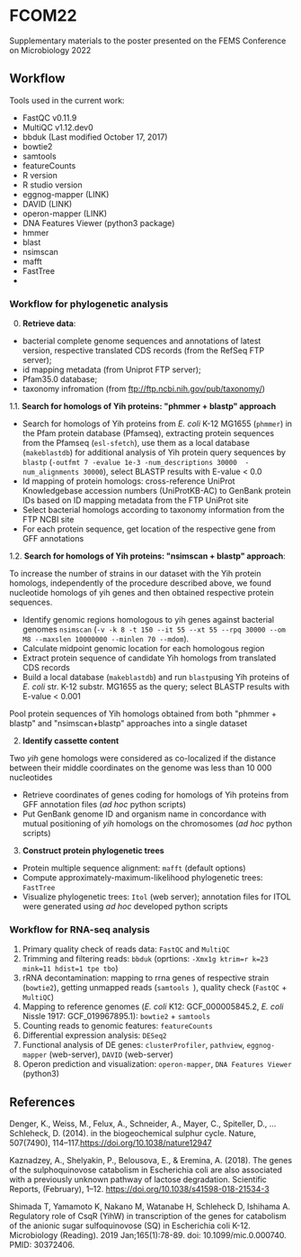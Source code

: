 # FCOM22

Supplementary materials to the poster presented on the FEMS Conference on Microbiology 2022




## Workflow  
Tools used in the current work:
- FastQC v0.11.9
- MultiQC v1.12.dev0
- bbduk (Last modified October 17, 2017)
- bowtie2
- samtools
- featureCounts
- R version
- R studio version
- eggnog-mapper (LINK)
- DAVID (LINK)
- operon-mapper (LINK)
- DNA Features Viewer (python3 package)
- hmmer 
- blast
- nsimscan
- mafft
- FastTree 
- 


### Workflow for phylogenetic analysis 

0. **Retrieve data**: 
 - bacterial complete genome sequences and annotations of latest version, respective translated CDS records (from the RefSeq FTP server);  
 - id mapping metadata (from Uniprot FTP server);
 - Pfam35.0 database;
 - taxonomy infromation (from ftp://ftp.ncbi.nih.gov/pub/taxonomy/) 


1.1. **Search for homologs of Yih proteins: "phmmer + blastp" approach**

- Search for homologs of Yih proteins from _E. coli_ K-12 MG1655 (`phmmer`) in the Pfam protein database (Pfamseq), extracting protein sequences from the Pfamseq (`esl-sfetch`), use them as a local database (`makeblastdb`) for additional analysis of Yih protein query sequences by `blastp` (`-outfmt 7 -evalue 1e-3 -num_descriptions 30000  -num_alignments 30000`), select BLASTP results with E-value < 0.0
- Id mapping of protein homologs: cross-reference UniProt Knowledgebase accession numbers (UniProtKB-AC) to GenBank protein IDs based on ID mapping metadata from the FTP UniProt site 
- Select bacterial homologs according to taxonomy information from the FTP NCBI site
- For each protein sequence, get location of the respective gene from GFF annotations


1.2. **Search for homologs of Yih proteins: "nsimscan + blastp" approach**:

To increase the number of strains in our dataset with the Yih protein homologs, independently of the procedure described above, we found nucleotide homologs of yih genes and then obtained respective protein sequences.

- Identify genomic regions homologous to yih genes against bacterial genomes `nsimscan` (`-v -k 8 -t 150 --it 55 --xt 55 --rpq 30000 --om M8 --maxslen 10000000 --minlen 70 --mdom`). 
- Calculate midpoint genomic location for each homologous region
- Extract protein sequence of candidate Yih homologs from translated CDS records 
- Build a local database (`makeblastdb`) and run `blastp`using Yih proteins of _E. coli_ str. K-12 substr. MG1655 as the query; select BLASTP results with E-value < 0.001

Pool protein sequences of Yih homologs obtained from both "phmmer + blastp" and "nsimscan+blastp" approaches into a single dataset


2. **Identify cassette content**

Two _yih_ gene homologs were considered as co-localized if the distance between their middle coordinates on the genome was less than 10 000 nucleotides 
- Retrieve coordinates of genes coding for homologs of Yih proteins from GFF annotation files (_ad hoc_ python scripts) 
- Put GenBank genome ID and organism name in concordance with mutual positioning of _yih_ homologs on the chromosomes (_ad hoc_ python scripts) 

3. **Construct protein phylogenetic trees**
- Protein multiple sequence alignment: `mafft` (default options)
- Compute approximately-maximum-likelihood phylogenetic trees: `FastTree`
- Visualize phylogenetic trees: `Itol` (web server); annotation files for ITOL were generated using _ad hoc_ developed python scripts


### Workflow for RNA-seq analysis 

1. Primary quality check of reads data: `FastQC` and `MultiQC`
2. Trimming and filtering reads: `bbduk` (oprtions: `-Xmx1g ktrim=r k=23 mink=11 hdist=1 tpe tbo`)
3. rRNA decontamination: mapping to rrna genes of respective strain (`bowtie2`), getting unmapped reads (`samtools `), quality check  (`FastQC` + `MultiQC`)
4. Mapping to reference genomes (_E. coli_ K12: GCF_000005845.2, _E. coli_ Nissle 1917: GCF_019967895.1): `bowtie2` + `samtools`
5. Counting reads to genomic features: `featureCounts`
6. Differential expression analysis: `DESeq2`
7. Functional analysis of DE genes:  `clusterProfiler`, `pathview`, `eggnog-mapper` (web-server), `DAVID` (web-server)
8. Operon prediction and visualization: `operon-mapper`, `DNA Features Viewer` (python3)

## References

Denger, K., Weiss, M., Felux, A., Schneider, A., Mayer, C., Spiteller, D., … Schleheck, D. (2014). in the biogeochemical sulphur cycle. Nature, 507(7490), 114–117.https://doi.org/10.1038/nature12947

Kaznadzey, A., Shelyakin, P., Belousova, E., & Eremina, A. (2018). The genes of the sulphoquinovose catabolism in Escherichia coli are also associated with a previously unknown pathway of lactose degradation. Scientific Reports, (February), 1–12. https://doi.org/10.1038/s41598-018-21534-3

Shimada T, Yamamoto K, Nakano M, Watanabe H, Schleheck D, Ishihama A. Regulatory role of CsqR (YihW) in transcription of the genes for catabolism of the anionic sugar sulfoquinovose (SQ) in Escherichia coli K-12. Microbiology (Reading). 2019 Jan;165(1):78-89. doi: 10.1099/mic.0.000740. PMID: 30372406.
